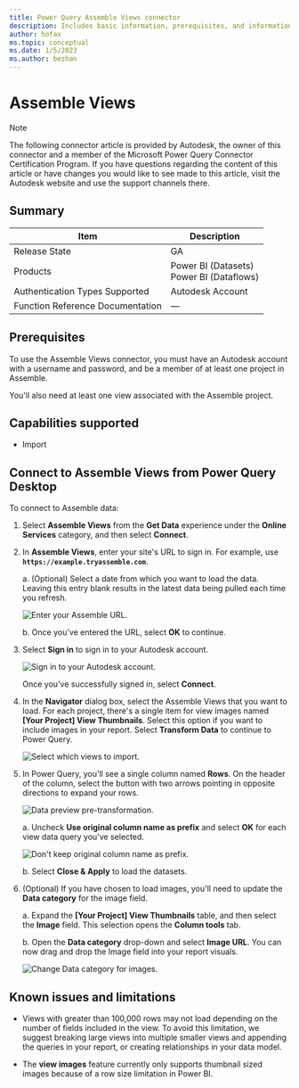```yaml
---
title: Power Query Assemble Views connector
description: Includes basic information, prerequisites, and information on how to connect to your Assemble Views data, along with a list of known issues and limitations.
author: hofax
ms.topic: conceptual
ms.date: 1/5/2023
ms.author: bezhan
---
```


# Assemble Views

>[!Note]
>The following connector article is provided by Autodesk, the owner of this connector and a member of the Microsoft Power Query Connector Certification Program. If you have questions regarding the content of this article or have changes you would like to see made to this article, visit the Autodesk website and use the support channels there.

## Summary

| Item | Description |
| ---- | ----------- |
| Release State | GA |
| Products | Power BI (Datasets)<br/>Power BI (Dataflows) |
| Authentication Types Supported | Autodesk Account |
| Function Reference Documentation | &mdash; |

## Prerequisites

To use the Assemble Views connector, you must have an Autodesk account with a username and password, and be a member of at least one project in Assemble.

You'll also need at least one view associated with the Assemble project.

## Capabilities supported

* Import

## Connect to Assemble Views from Power Query Desktop

To connect to Assemble data:

1. Select **Assemble Views** from the **Get Data** experience under the **Online Services** category, and then select **Connect**.

2. In **Assemble Views**, enter your site's URL to sign in. For example, use **`https://example.tryassemble.com`**.

   a. (Optional) Select a date from which you want to load the data. Leaving this entry blank results in the latest data being pulled each time you refresh.

      ![Enter your Assemble URL.](media/assemble-views/assemble-views-url.png)

   b. Once you've entered the URL, select **OK** to continue.

3. Select **Sign in** to sign in to your Autodesk account.

   ![Sign in to your Autodesk account.](media/assemble-views/assemble-views-sign-in.png)

   Once you've successfully signed in, select **Connect**.

4. In the **Navigator** dialog box, select the Assemble Views that you want to load. For each project, there's a single item for view images named **[Your Project] View Thumbnails**. Select this option if you want to include images in your report. Select **Transform Data** to continue to Power Query.

   ![Select which views to import.](media/assemble-views/assemble-views-selection.png)

5. In Power Query, you'll see a single column named **Rows**. On the header of the column, select the button with two arrows pointing in opposite directions to expand your rows.

   ![Data preview pre-transformation.](media/assemble-views/assemble-views-pre-transform.png)

   a. Uncheck **Use original column name as prefix** and select **OK** for each view data query you've selected.

      ![Don't keep original column name as prefix.](media/assemble-views/assemble-views-transform-1.png)

   b. Select **Close & Apply** to load the datasets.

6. (Optional) If you have chosen to load images, you'll need to update the **Data category** for the image field.

   a. Expand the **[Your Project] View Thumbnails** table, and then select the **Image** field.  This selection opens the **Column tools** tab.

   b. Open the **Data category** drop-down and select **Image URL**. You can now drag and drop the Image field into your report visuals.

   ![Change Data category for images.](media/assemble-views/assemble-views-change-data-category.png)

## Known issues and limitations

* Views with greater than 100,000 rows may not load depending on the number of fields included in the view. To avoid this limitation, we suggest breaking large views into multiple smaller views and appending the queries in your report, or creating relationships in your data model.

* The **view images** feature currently only supports thumbnail sized images because of a row size limitation in Power BI.
